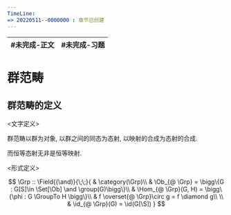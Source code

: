 ```yaml
---
TimeLine: 
=> 20220511--0000000 : 章节已创建
---
```

| #未完成-正文 | #未完成-习题 |
| ------------ | ------------ |

# 群范畴

## 群范畴的定义

\<文字定义\>

群范畴以群为对象, 以群之间的同态为态射, 以映射的合成为态射的合成. 

而恒等态射无非是恒等映射. 

\<形式定义\>

$$
\Grp :: \Field{(\and)}{\;\;}{
    & \category(\Grp)\\
    & \Ob_{@ \Grp} = \bigg\{G : G[S]\in \Set[\Ob] \and \group(G)\bigg\}\\
    & \Hom_{@ \Grp}(G, H) = \bigg\{\phi : G \GroupTo H \bigg\}\\
    & f \overset{@ \Grp}\circ g = f \diamond g\\
    \\
    & \id_{@ \Grp}(G) = \id(G[\S])
}
$$

